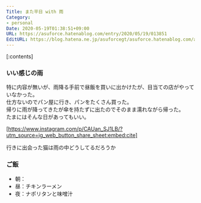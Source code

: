 ```yaml
---
Title: また平日 with 雨
Category:
- personal
Date: 2020-05-19T01:38:51+09:00
URL: https://asuforce.hatenablog.com/entry/2020/05/19/013851
EditURL: https://blog.hatena.ne.jp/asuforcegt/asuforce.hatenablog.com/atom/entry/26006613570093336
---
```


[:contents]

###  いい感じの雨

特に内容が無いが、雨降る手前で昼飯を買いに出かけたが、目当ての店がやっていなかった。  
仕方ないのでパン屋に行き、パンをたくさん買った。  
帰りに雨が降ってきたが傘を持たずに出たのでそのまま濡れながら帰った。  
たまにはそんな日があってもいい。

[https://www.instagram.com/p/CAUan_SJ1LB/?utm_source=ig_web_button_share_sheet:embed:cite]

行きに出会った猫は雨の中どうしてるだろうか

### ご飯

- 朝：
- 昼：チキンラーメン
- 夜：ナポリタンと味噌汁
